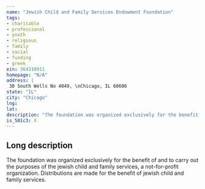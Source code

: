 ```yaml
---
name: "Jewish Child and Family Services Endowment Foundation"
tags:
- charitable
- professional
- youth
- religious
- family
- social
- funding
- greek
ein: 364310911
homepage: "N/A"
address: |
 30 South Wells No 4049, \nChicago, IL 60606
state: "IL"
city: "Chicago"
lng: 
lat: 
description: "The foundation was organized exclusively for the benefit of and to carry out the purposes of jewish child and family services, a not-for-profit organization. "
is_501c3: X
---
```


## Long description

The foundation was organized exclusively for the benefit of and to carry out the purposes of the jewish child and family services, a not-for-profit organization. Distributions are made for the benefit of jewish child and family services. 
